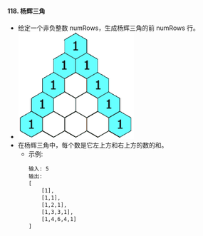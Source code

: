 #### 118. 杨辉三角
- 给定一个非负整数 numRows，生成杨辉三角的前 numRows 行。
- ![avatar](images/../../images/118_1.png)
- 在杨辉三角中，每个数是它左上方和右上方的数的和。
  - 示例:
    ```
    输入: 5
    输出:
    [
        [1],
        [1,1],
        [1,2,1],
        [1,3,3,1],
        [1,4,6,4,1]
    ]
    ```